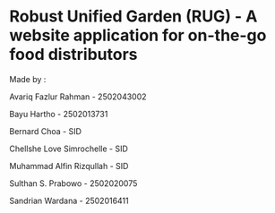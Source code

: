 # Robust Unified Garden (RUG) - A website application for on-the-go food distributors

Made by :

Avariq Fazlur Rahman - 2502043002

Bayu Hartho - 2502013731

Bernard Choa - SID

Chellshe Love Simrochelle - SID

Muhammad Alfin Rizqullah - SID

Sulthan S. Prabowo - 2502020075

Sandrian Wardana - 2502016411
